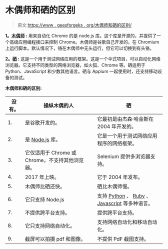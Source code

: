# 木偶师和硒的区别

> 原文:[https://www . geesforgeks . org/木偶师和硒的区别/](https://www.geeksforgeeks.org/difference-between-puppeteer-and-selenium/)

**1。[木偶师](https://www.geeksforgeeks.org/node-js-puppeteer/) :**
用来自动化 Chrome 的是 node.js 库。这个库是开源的，并提供了一个高级应用编程接口来控制 Chrome。木偶师是谷歌自己开发的，在 Chromium 上运行脚本。默认情况下，铬在木偶师中无头运行，但它可以切换到有头铬。

**2。[硒](https://www.geeksforgeeks.org/selenium-basics-components-features-uses-and-limitations/?ref=rp) :**
这是一个用于测试网络应用的框架。这是一个伞式项目，可以自动化网络浏览器。它支持不同类型的网络浏览器，如火狐、Chrome 等。硒适用于 Python、JavaScript 和少数其他语言。硒与 Appium 一起使用时，还支持移动设备的测试。

**木偶师和硒的区别:**

<center>

| 没有。 | 操纵木偶的人 | 硒 |
| --- | --- | --- |
| 1. | 是谷歌开发的。 | 它最初是由杰森·哈金斯在 2004 年开发的。 |
| 2. | 是 [Node.js](https://www.geeksforgeeks.org/introduction-to-nodejs/) 库。 | 它是一个用于测试网络应用程序的网络框架。 |
| 3. | 它仅适用于 Chrome 或 Chrome，不支持其他浏览器。 | Selenium 提供多浏览器支持。 |
| 4. | 2017 年上映。 | 它于 2004 年发布。 |
| 5. | 木偶师比硒还快。 | 硒比木偶师慢。 |
| 6. | 它只支持 Node.js | 支持 [Python](https://www.geeksforgeeks.org/python-programming-language/) 、 [Ruby](https://www.geeksforgeeks.org/ruby-programming-language/) 、 [Javascript](https://www.geeksforgeeks.org/javascript-tutorial/) 等多种语言。 |
| 7. | 不提供跨平台支持。 | 提供跨平台支持。 |
| 8. | 它只支持网络自动化。 | 支持网络自动化和移动自动化。 |
| 9. | 截屏可以拍摄 pdf 和图像。 | 不提供 PdF 截图支持。 |

</center>